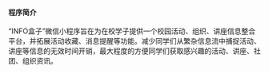 #### 程序简介
“INFO盒子”微信小程序旨在为在校学子提供一个校园活动、组织、讲座信息整合平台，并拓展活动收藏、消息提醒等功能。减少同学们从繁杂信息流中捕捉活动、讲座等信息的无效时间开销，最大程度的方便同学们获取感兴趣的活动、讲座、社团、组织资讯。
